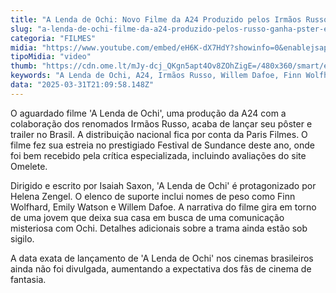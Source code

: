 ```yaml
---
title: "A Lenda de Ochi: Novo Filme da A24 Produzido pelos Irmãos Russo Revela Pôster e Trailer"
slug: "a-lenda-de-ochi-filme-da-a24-produzido-pelos-russo-ganha-pster-e-trailer"
categoria: "FILMES"
midia: "https://www.youtube.com/embed/eH6K-dX7HdY?showinfo=0&enablejsapi=1"
tipoMidia: "video"
thumb: "https://cdn.ome.lt/mJy-dcj_QKgn5apt4Ov8ZOhZigE=/480x360/smart/extras/conteudos/The_Legend_of_Ochi_01_Yuri_and_Ochi.jpg"
keywords: "A Lenda de Ochi, A24, Irmãos Russo, Willem Dafoe, Finn Wolfhard, Emily Watson, filme de fantasia, cinema brasileiro"
data: "2025-03-31T21:09:58.148Z"
---
```


O aguardado filme 'A Lenda de Ochi', uma produção da A24 com a colaboração dos renomados Irmãos Russo, acaba de lançar seu pôster e trailer no Brasil. A distribuição nacional fica por conta da Paris Filmes. O filme fez sua estreia no prestigiado Festival de Sundance deste ano, onde foi bem recebido pela crítica especializada, incluindo avaliações do site Omelete.

Dirigido e escrito por Isaiah Saxon, 'A Lenda de Ochi' é protagonizado por Helena Zengel. O elenco de suporte inclui nomes de peso como Finn Wolfhard, Emily Watson e Willem Dafoe. A narrativa do filme gira em torno de uma jovem que deixa sua casa em busca de uma comunicação misteriosa com Ochi. Detalhes adicionais sobre a trama ainda estão sob sigilo.

A data exata de lançamento de 'A Lenda de Ochi' nos cinemas brasileiros ainda não foi divulgada, aumentando a expectativa dos fãs de cinema de fantasia.